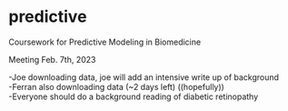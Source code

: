 # predictive
Coursework for Predictive Modeling in Biomedicine 

Meeting Feb. 7th, 2023

-Joe downloading data, joe will add an intensive write up of background<br>
-Ferran also downloading data (~2 days left) ((hopefully))<br>
-Everyone should do a background reading of diabetic retinopathy<br> 




